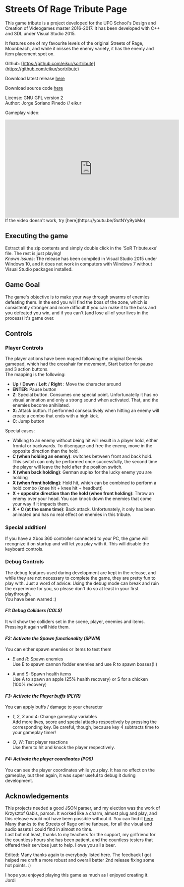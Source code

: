 # Streets Of Rage Tribute Page

This game tribute is a project developed for the UPC School's Design and Creation of Videogames master 2016-2017. It has been developed with C++ and SDL under Visual Studio 2015.

It features one of my favourite levels of the original Streets of Rage, Moonbeach, and while it misses the enemy variety, it has the enemy and item placement spot on.

Github: [https://github.com/eikur/sortribute](https://github.com/eikur/sortribute)   

Download latest release [here](https://github.com/eikur/sortribute/files/702882/Streets.Of.Rage.Tribute.release.zip)   

Download source code [here](https://github.com/eikur/sortribute/archive/1.1.zip)   

License: GNU GPL version 2  
Author: Jorge Soriano Pinedo // eikur  

Gameplay video: 
<iframe width="560" height="315" src="https://www.youtube.com/embed/GutNYy9ybMo" frameborder="0" allowfullscreen></iframe>
If the video doesn't work, try [here](https://youtu.be/GutNYy9ybMo)   


## Executing the game
Extract all the zip contents and simply double click in the 'SoR Tribute.exe' file. The rest is just playing!  
_Known issues_: The release has been compiled in Visual Studio 2015 under Windows 10, and it does not work in computers with Windows 7 without Visual Studio packages installed.

## Game Goal
The game's objective is to make your way through swarms of enemies defeating them. In the end you will find the boss of the zone, which is consistently stronger and more difficult.If you can make it to the boss and you defeated you win, and if you can't (and lose all of your lives in the process) it's game over.

## Controls

### Player Controls

The player actions have been maped following the original Genesis gamepad, which had the crosshair for movement, Start button for pause and 3 action buttons.  
The mapping is the following:  

- **Up** / **Down** / **Left** / **Right** : Move the character around
- **ENTER**: Pause button  
- **Z**: Special button. Consumes one special point. Unfortunatelly it has no visual animation and only a strong sound when activated. That, and the enemies become anihilated.  
- **X**: Attack button. If performed consecutively when hitting an enemy will create a combo that ends with a high kick.
- **C**: Jump button

Special cases:

- Walking to an enemy without being hit will result in a player hold, either frontal or backwards. To disengage and free the enemy, move in the opposite direction than the hold.  
- **C (when holding an enemy)**: switches between front and back hold. This switch can only be performed once successfully, the second time the player will leave the hold after the position switch.  
- **X (when back holding)**: German suplex for the lucky enemy you are holding  
- **X (when front holding)**: Hold hit, which can be combined to perform a hold combo (knee hit + knee hit + headbutt)  
- **X + opposite direction than the hold (when front holding)**: Throw an enemy over your head. You can knock down the enemies that come your way if it impacts them.  
- **X + C (at the same time)**: Back attack. Unfortunately, it only has been animated and has no real effect on enemies in this tribute.

### Special addition! 
If you have a Xbox 360 controller connected to your PC, the game will recognize it on startup and will let you play with it. This will disable the keyboard controls.

### Debug Controls
The debug features used during development are kept in the release, and while they are not necessary to complete the game,  they are pretty fun to play with. Just a word of advice: Using the debug mode can break and ruin the experience for you, so please don't do so at least in your first playthrough.  
You have been warned :)

#### **_F1: Debug Colliders (COLS)_**  
It will show the colliders set in the scene, player, enemies and items. Pressing it again will hide them.  

#### **_F2: Activate the Spawn functionality (SPWN)_**  
You can either spawn enemies or items to test them  

- _E_ and _R_: Spawn enemies  
Use E to spawn cannon fodder enemies and use R to spawn bosses(!!)  

- A and S: Spawn health items  
Use A to spawn an apple (25% health recovery) or S for a chicken (100% recovery)  

#### **_F3: Activate the Player buffs (PLYR)_**  
You can apply buffs / damage to  your character  

- _1_, _2_, _3_ and _4_: Change gameplay variables  
Add more lives, score and special attacks respectively by pressing the corresponding key. Be careful, though, because key 4 subtracts time to your gameplay timer!  

- _Q_, _W_: Test player reactions  
Use them to hit and knock the player respectively.  

#### **_F4: Activate the player coordinates (POS)_**  
You can see the player coordinates while you play. It has no effect on the gameplay, but then again, it was super useful to debug it during development.


## Acknowledgements
This projects needed a good JSON parser, and my election was the work of Krzysztof Gabis, parson. It worked like a charm, almost plug and play, and this release would not have been possible without it. You can find it [here](https://github.com/kgabis/parson)  
Many thanks to the Streets of Rage online fanbase, for all the visual and audio assets I could find in almost no time.  
Last but not least, thanks to my teachers for the support, my girlfriend for the countless hours she has been patient, and the countless testers that offered their services just to help. I owe you all a beer.  

Edited: Many thanks again to everybody listed here. The feedback I got helped me craft a more robust and overall better 2nd release fixing some hot points. :) 

I hope you enjoyed playing this game as much as I enjoyed creating it.  
Jordi
